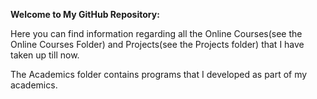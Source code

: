 **Welcome to My GitHub Repository:**

Here you can find information regarding all the Online Courses(see the Online Courses Folder) and Projects(see the Projects folder) that I have taken up till now.

The Academics folder contains programs that I developed as part of my academics.
